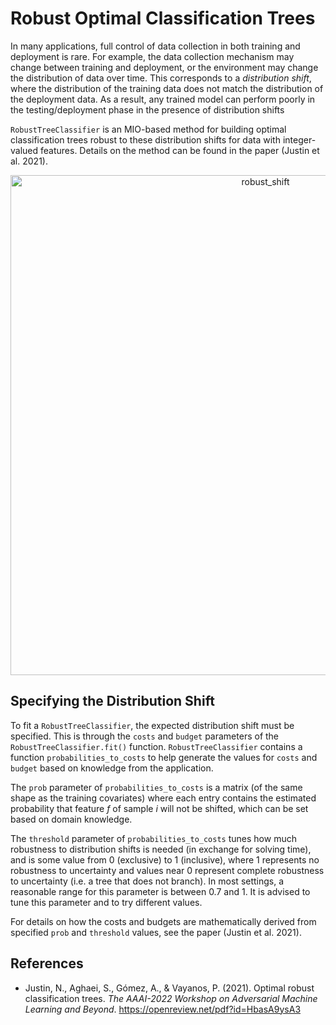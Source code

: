 # Robust Optimal Classification Trees
In many applications, full control of data collection in both training and deployment is rare. For example, the data collection mechanism may change between training and deployment, or the environment may change the distribution of data over time. This corresponds to a *distribution shift*, where the distribution of the training data does not match the distribution of the deployment data. As a result, any trained model can perform poorly in the testing/deployment phase in the presence of distribution shifts

`RobustTreeClassifier` is an MIO-based method for building optimal classification trees robust to these distribution shifts for data with integer-valued features. Details on the method can be found in the paper (Justin et al. 2021).

<p align="center">
    <img src="../_static/img/distribution-shift.png" alt="robust_shift" style="width:800px;"/>
</p> 

## Specifying the Distribution Shift
To fit a `RobustTreeClassifier`, the expected distribution shift must be specified. This is through the `costs` and `budget` parameters of the `RobustTreeClassifier.fit()` function. `RobustTreeClassifier` contains a function `probabilities_to_costs` to help generate the values for `costs` and `budget` based on knowledge from the application.

The `prob` parameter of `probabilities_to_costs` is a matrix (of the same shape as the training covariates) where each entry contains the estimated probability that feature $f$ of sample $i$ will not be shifted, which can be set based on domain knowledge.

The `threshold` parameter of `probabilities_to_costs` tunes how much robustness to distribution shifts is needed (in exchange for solving time), and is some value from 0 (exclusive) to 1 (inclusive), where 1 represents no robustness to uncertainty and values near 0 represent complete robustness to uncertainty (i.e. a tree that does not branch). In most settings, a reasonable range for this parameter is between 0.7 and 1. It is advised to tune this parameter and to try different values.

For details on how the costs and budgets are mathematically derived from specified `prob` and `threshold` values, see the paper (Justin et al. 2021).

<!--
<p align="left">
    <img src="../_static/img/robust_uncertainty.png" alt="robust_uncertainty" style="width:400px;"/>
</p> 
-->

## References
* Justin, N., Aghaei, S., Gómez, A., & Vayanos, P. (2021). Optimal robust classification trees. *The AAAI-2022 Workshop on Adversarial Machine Learning and Beyond*. <https://openreview.net/pdf?id=HbasA9ysA3>